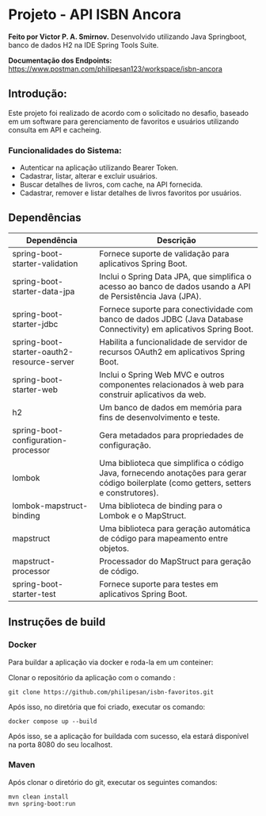 # Projeto - API ISBN Ancora
**Feito por Victor P. A. Smirnov.**
Desenvolvido utilizando Java Springboot, banco de dados H2 na IDE Spring Tools Suite.

**Documentação dos Endpoints:** 
https://www.postman.com/philipesan123/workspace/isbn-ancora

## Introdução:
Este projeto foi realizado de acordo com o solicitado no desafio, baseado em um software para gerenciamento de favoritos e usuários utilizando consulta em API e cacheing.

### Funcionalidades do Sistema:
- Autenticar na aplicação utilizando Bearer Token.
- Cadastrar, listar, alterar e excluir usuários.
- Buscar detalhes de livros, com cache, na API fornecida.
- Cadastrar, remover e listar detalhes de livros favoritos por usuários.

## Dependências

| **Dependência**                                | **Descrição**                                                                                                     |
|-----------------------------------------------|--------------------------------------------------------------------------------------------------------------------|
| spring-boot-starter-validation                | Fornece suporte de validação para aplicativos Spring Boot.                                                         |
| spring-boot-starter-data-jpa                  | Inclui o Spring Data JPA, que simplifica o acesso ao banco de dados usando a API de Persistência Java (JPA).        |
| spring-boot-starter-jdbc                      | Fornece suporte para conectividade com banco de dados JDBC (Java Database Connectivity) em aplicativos Spring Boot. |
| spring-boot-starter-oauth2-resource-server    | Habilita a funcionalidade de servidor de recursos OAuth2 em aplicativos Spring Boot.                                |
| spring-boot-starter-web                       | Inclui o Spring Web MVC e outros componentes relacionados à web para construir aplicativos da web.                 |
| h2                                            | Um banco de dados em memória para fins de desenvolvimento e teste.                                                  |
| spring-boot-configuration-processor            | Gera metadados para propriedades de configuração.                                                                   |
| lombok                                        | Uma biblioteca que simplifica o código Java, fornecendo anotações para gerar código boilerplate (como getters, setters e construtores). |
| lombok-mapstruct-binding                       | Uma biblioteca de binding para o Lombok e o MapStruct.                                                             |
| mapstruct                                      | Uma biblioteca para geração automática de código para mapeamento entre objetos.                                    |
| mapstruct-processor                            | Processador do MapStruct para geração de código.                                                                   |
| spring-boot-starter-test                       | Fornece suporte para testes em aplicativos Spring Boot.                                                             |


## Instruções de build
### Docker
Para buildar a aplicação via docker e roda-la em um conteiner:

Clonar o repositório da aplicação com o comando :

    git clone https://github.com/philipesan/isbn-favoritos.git

Após isso, no diretória que foi criado, executar os comando:

    docker compose up --build
Após isso, se a aplicação for buildada com sucesso, ela estará disponível na porta 8080 do seu localhost.

### Maven

Após clonar o diretório do git, executar os seguintes comandos:

    mvn clean install
    mvn spring-boot:run
